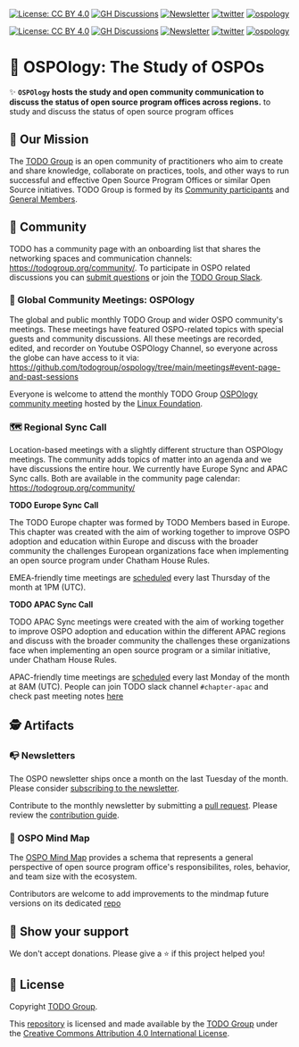 [![License: CC BY 4.0](https://img.shields.io/badge/License-CC_BY_4.0-lightgrey.svg)](https://creativecommons.org/licenses/by/4.0/)
[![GH Discussions](https://img.shields.io/badge/OSPO-Discussions-green)](https://github.com/todogroup/ospology/discussions)
[![Newsletter](https://img.shields.io/badge/OSPO-Newsletter-%2300FFFF)](https://www.getrevue.co/profile/osponews)
[![twitter](https://img.shields.io/twitter/follow/todogroup?style=social)](https://twitter.com/todogroup)
[![ospology](https://img.shields.io/youtube/channel/subscribers/UCi-ELHAwzoYZvAs4FH-ShaA?style=social)](https://www.youtube.com/channel/UCi-ELHAwzoYZvAs4FH-ShaA)

[![License: CC BY 4.0](https://img.shields.io/badge/License-CC_BY_4.0-lightgrey.svg)](https://creativecommons.org/licenses/by/4.0/)
[![GH Discussions](https://img.shields.io/badge/OSPO-Discussions-green)](https://github.com/todogroup/ospology/discussions)
[![Newsletter](https://img.shields.io/badge/OSPO-Newsletter-%2300FFFF)](https://www.getrevue.co/profile/osponews)
[![twitter](https://img.shields.io/twitter/follow/todogroup?style=social)](https://twitter.com/todogroup)
[![ospology](https://img.shields.io/youtube/channel/subscribers/UCi-ELHAwzoYZvAs4FH-ShaA?style=social)](https://www.youtube.com/channel/UCi-ELHAwzoYZvAs4FH-ShaA)

# 📖 OSPOlogy: The Study of OSPOs

✨ **`OSPOlogy` hosts the study and open community communication to discuss the status of open source program offices across regions.**
to study and discuss the status of open source program offices
## 🚀 Our Mission

The [TODO Group](https://todogroup.org) is an open community of practitioners who aim to create and share knowledge, collaborate on practices, tools, and other ways to run successful and effective Open Source Program Offices or similar Open Source initiatives. TODO Group is formed by its [Community participants](https://todogroup.org/community) and [General Members](https://todogroup.org/members).

## 🦺 Community

TODO has a community page with an onboarding list that shares the networking spaces and communication channels: https://todogroup.org/community/. To participate in OSPO related discussions you can [submit questions](https://github.com/todogruop/ospology/discussions) or join the [TODO Group Slack](https://slack.todogroup.org). 

### 🔭 Global Community Meetings: OSPOlogy

The global and public monthly TODO Group and wider OSPO community's meetings. These meetings have featured OSPO-related topics with special guests and community discussions. All these meetings are recorded, edited, and recorder on Youtube OSPOlogy Channel, so everyone across the globe can have access to it via: https://github.com/todogroup/ospology/tree/main/meetings#event-page-and-past-sessions

Everyone is welcome to attend the monthly TODO Group [OSPOlogy community meeting](https://community.linuxfoundation.org/todo-group/) hosted by the [Linux Foundation](https://linuxfoundation.org).


### 🗺 Regional Sync Call

Location-based meetings with a slightly different structure than OSPOlogy meetings. The community adds topics of matter into an agenda and we have discussions the entire hour. We currently have Europe Sync and APAC Sync calls. Both are available in the community page calendar: https://todogroup.org/community/

**TODO Europe Sync Call**

The TODO Europe chapter was formed by TODO Members based in Europe. This chapter was created with the aim of working together to improve OSPO adoption and education within Europe and discuss with the broader community the challenges European organizations face when implementing an open source program under Chatham House Rules.

EMEA-friendly time meetings are [scheduled](https://community.linuxfoundation.org/todo-group-europe/) every last Thursday of the month at 1PM (UTC).

**TODO APAC Sync Call**

TODO APAC Sync meetings were created with the aim of working together to improve OSPO adoption and education within the different APAC regions and discuss with the broader community the challenges these organizations face when implementing an open source program or a similar initiative, under Chatham House Rules.

APAC-friendly time meetings are [scheduled](ttps://todogroup.org/community/) every last Monday of the month at 8AM (UTC). People can join TODO slack channel `#chapter-apac` and check past meeting notes [here](https://github.com/todogroup/ospology/tree/main/meetings/Sync%20Chapters/APAC-notes)


## 🕵️ Artifacts

### 📭 Newsletters

The OSPO newsletter ships once a month on the last Tuesday of the month. Please consider [subscribing to the newsletter](https://www.getrevue.co/profile/osponews).

Contribute to the monthly newsletter by submitting a [pull request](https://github.com/todogroup/ospology/compare). Please review the [contribution guide](https://github.com/todogroup/ospology/tree/main/newsletter#how-to-contribute-to-osponews).

### 🧭 OSPO Mind Map

The [OSPO Mind Map](https://ospomindmap.todogroup.org/) provides a schema that represents
a general perspective of open source program office's responsibilites, roles, behavior, and team size with the ecosystem.

Contributors are welcome to add improvements to the mindmap future versions on its dedicated [repo](https://github.com/todogroup/ospology/tree/main/ospo-mindmap)

## 💫 Show your support

We don't accept donations. Please give a ⭐️ if this project helped you!

## 📝 License

Copyright [TODO Group](https://todogroup.org).

This [repository](https://github.com/todogroup/ospology) is licensed and made available by the [TODO Group](https://todogroup.org) under the [Creative Commons Attribution 4.0 International License](./LICENSE).
